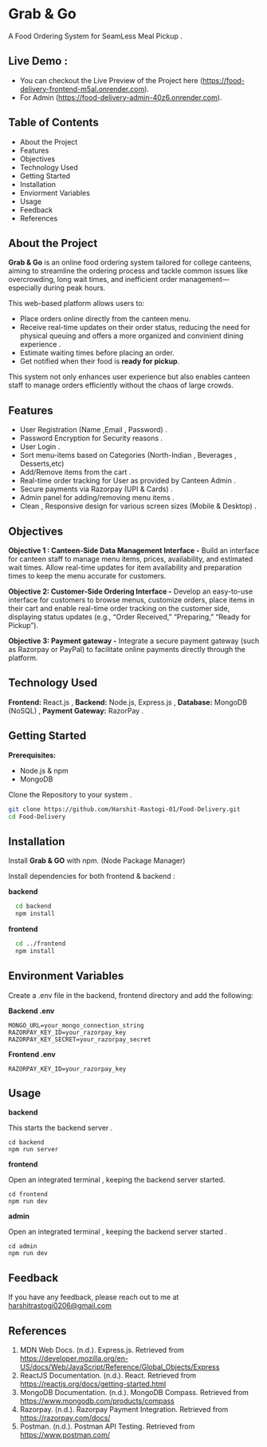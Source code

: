 # Grab & Go 
A Food Ordering System for SeamLess Meal Pickup .

## Live Demo : 
- You can checkout the Live Preview of the Project here (https://food-delivery-frontend-m5al.onrender.com).
- For Admin (https://food-delivery-admin-40z6.onrender.com).

## Table of Contents

- About the Project
- Features 
- Objectives 
- Technology Used
- Getting Started 
- Installation
- Enviorment Variables 
- Usage
- Feedback
- References
## About the Project
**Grab & Go** is an online food ordering system tailored for college canteens, aiming to streamline the ordering process and tackle common issues like overcrowding, long wait times, and inefficient order management—especially during peak hours.

This web-based platform allows users to:

- Place orders online directly from the canteen menu.
- Receive real-time updates on their order status, reducing the need for physical queuing and offers a more organized and convinient dining experience .
- Estimate waiting times before placing an order.
- Get notified when their food is **ready for pickup**.

This system not only enhances user experience but also enables canteen staff to manage orders efficiently without the chaos of large crowds. 
## Features

- User Registration (Name ,Email , Password) .
- Password Encryption for Security reasons .
- User Login .
- Sort menu-items based on Categories (North-Indian , Beverages , Desserts,etc)
- Add/Remove items from the cart .
- Real-time order tracking for User as provided by Canteen Admin .
- Secure payments via Razorpay (UPI & Cards) .
- Admin panel for adding/removing menu items .
- Clean , Responsive design for various screen sizes (Mobile & Desktop) .


## Objectives
**Objective 1 : Canteen-Side Data Management Interface -** Build an interface for canteen staff to manage menu items, prices, availability, and estimated wait times. Allow real-time updates for item availability and preparation times to keep the menu accurate for customers.

**Objective 2: Customer-Side Ordering Interface -** Develop an easy-to-use interface for customers to browse menus, customize orders, place items in their cart and enable real-time order tracking on the customer side, displaying status updates (e.g., “Order Received,” “Preparing,” “Ready for Pickup”).

**Objective 3: Payment gateway -** Integrate a secure payment gateway (such as Razorpay or PayPal) to facilitate online payments directly through the platform.

## Technology Used

**Frontend:** React.js , 
**Backend:** Node.js, Express.js  ,
**Database:** MongoDB (NoSQL) ,
**Payment Gateway:** RazorPay .



## Getting Started

**Prerequisites:**
- Node.js & npm
- MongoDB

Clone the Repository to your system .
```bash
git clone https://github.com/Harshit-Rastogi-01/Food-Delivery.git
cd Food-Delivery
```
## Installation

Install **Grab & GO** with npm. (Node Package Manager)

Install dependencies for both frontend & backend :

**backend**
```bash
  cd backend
  npm install
```
**frontend**
```bash
  cd ../frontend
  npm install
```
    
## Environment Variables
Create a .env file in the backend, frontend directory and add the following:



**Backend .env**

`MONGO_URL=your_mongo_connection_string`
`RAZORPAY_KEY_ID=your_razorpay_key`
`RAZORPAY_KEY_SECRET=your_razorpay_secret`



**Frontend .env**

`RAZORPAY_KEY_ID=your_razorpay_key`
## Usage 

**backend**

This starts the backend server .

```backend
cd backend
npm run server
```


**frontend**

Open an integrated terminal , keeping the backend server started.
```
cd frontend
npm run dev
```

**admin**

Open an integrated terminal , keeping the backend server started .
```
cd admin
npm run dev
```
## Feedback

If you have any feedback, please reach out to me at  harshitrastogi0206@gmail.com


## References

1.	MDN Web Docs. (n.d.). Express.js. Retrieved from https://developer.mozilla.org/en-US/docs/Web/JavaScript/Reference/Global_Objects/Express
2.	ReactJS Documentation. (n.d.). React. Retrieved from https://reactjs.org/docs/getting-started.html
3.	MongoDB Documentation. (n.d.). MongoDB Compass. Retrieved from https://www.mongodb.com/products/compass
4.	Razorpay. (n.d.). Razorpay Payment Integration. Retrieved from https://razorpay.com/docs/
5.	Postman. (n.d.). Postman API Testing. Retrieved from https://www.postman.com/




